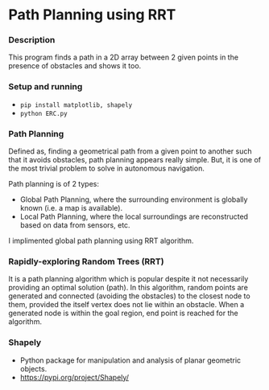 # Path Planning using RRT

### Description
This program finds a path in a 2D array between 2 given points in the presence of obstacles and shows it too.

### Setup and running
* `pip install matplotlib, shapely`
* `python ERC.py`

### Path Planning
Defined as, finding a geometrical path from a given point to another such that it avoids obstacles, path planning appears really simple.
But, it is one of the most trivial problem to solve in autonomous navigation.

Path planning is of 2 types:
* Global Path Planning, where the surrounding environment is globally known (i.e. a map is available).
* Local Path Planning, where the local surroundings are reconstructed based on data from sensors, etc.

I implimented global path planning using RRT algorithm.

### Rapidly-exploring Random Trees (RRT)
It is a path planning algorithm which is popular despite it not necessarily providing an optimal solution (path).
In this algorithm, random points are generated and connected (avoiding the obstacles) to the closest node to them, provided the itself vertex does not lie within an obstacle.
When a generated node is within the goal region, end point is reached for the algorithm.

### Shapely
* Python package for manipulation and analysis of planar geometric objects.
* https://pypi.org/project/Shapely/
